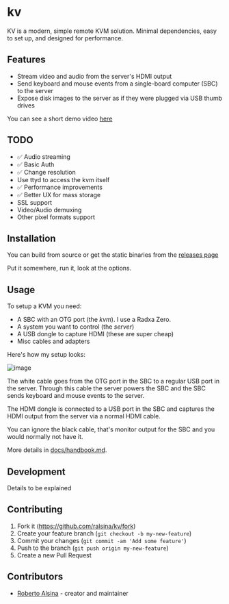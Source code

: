 # kv

KV is a modern, simple remote KVM solution. Minimal dependencies, easy to set up, and designed for performance.

## Features

* Stream video and audio from the server's HDMI output
* Send keyboard and mouse events from a single-board computer (SBC) to the server
* Expose disk images to the server as if they were plugged via USB thumb drives

You can see a short demo video [here](https://youtu.be/_NCVytMPW18?si=67kIt7nWbrda1uy8)

## TODO

* ✅ Audio streaming
* ✅ Basic Auth
* ✅ Change resolution
* Use ttyd to access the kvm itself
* ✅ Performance improvements
* ✅ Better UX for mass storage
* SSL support
* Video/Audio demuxing
* Other pixel formats support

## Installation

You can build from source or get the static binaries from the [releases page](https://github.com/ralsina/kv/releases)

Put it somewhere, run it, look at the options.

## Usage

To setup a KVM you need:

* A SBC with an OTG port (the *kvm*). I use a Radxa Zero.
* A system you want to control (the *server*)
* A USB dongle to capture HDMI (these are super cheap)
* Misc cables and adapters

Here's how my setup looks:

![image](https://github.com/user-attachments/assets/9b67d7a3-ea71-4f2e-936f-6c4c42b25125)


The white cable goes from the OTG port in the SBC to a regular USB port in the server.
Through this cable the server powers the SBC and the SBC sends keyboard and mouse events to the server.

The HDMI dongle is connected to a USB port in the SBC and captures the HDMI output from the server via
a normal HDMI cable.

You can ignore the black cable, that's monitor output for the SBC and you would normally not have it.

More details in [docs/handbook.md](docs/handbook.md).

## Development

Details to be explained

## Contributing

1. Fork it (<https://github.com/ralsina/kv/fork>)
2. Create your feature branch (`git checkout -b my-new-feature`)
3. Commit your changes (`git commit -am 'Add some feature'`)
4. Push to the branch (`git push origin my-new-feature`)
5. Create a new Pull Request

## Contributors

- [Roberto Alsina](https://github.com/ralsina) - creator and maintainer